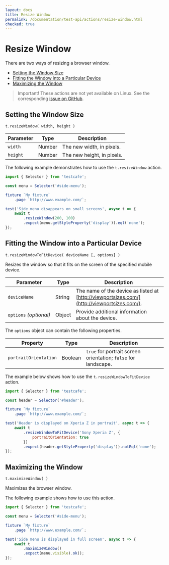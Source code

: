 ```yaml
---
layout: docs
title: Resize Window
permalink: /documentation/test-api/actions/resize-window.html
checked: true
---
```

# Resize Window

There are two ways of resizing a browser window.

* [Setting the Window Size](#setting-the-window-size)
* [Fitting the Window into a Particular Device](#fitting-the-window-into-a-particular-device)
* [Maximizing the Window](#maximizing-the-window)

> Important! These actions are not yet available on Linux.
> See the corresponding [issue on GitHub](https://github.com/DevExpress/testcafe-browser-natives/issues/12).

## Setting the Window Size

```text
t.resizeWindow( width, height )
```

Parameter  | Type    | Description
---------- | ------- | --------------------------
`width`    | Number  | The new width, in pixels.
`height`   | Number  | The new height, in pixels.

The following example demonstrates how to use the `t.resizeWindow` action.

```js
import { Selector } from 'testcafe';

const menu = Selector('#side-menu');

fixture `My fixture`
    .page `http://www.example.com/`;

test('Side menu disappears on small screens', async t => {
    await t
        .resizeWindow(200, 100)
        .expect(menu.getStyleProperty('display')).eql('none');
});
```

## Fitting the Window into a Particular Device

```text
t.resizeWindowToFitDevice( deviceName [, options] )
```

Resizes the window so that it fits on the screen of the specified mobile device.

Parameter              | Type   | Description
---------------------- | ------ | -------------------------------------------------------------------------------------------
`deviceName`           | String | The name of the device as listed at [http://viewportsizes.com/](http://viewportsizes.com/).
`options`&#160;*(optional)* | Object | Provide additional information about the device.

The `options` object can contain the following properties.

Property              | Type    | Description
--------------------- | ------- | --------------------------------------------------------------
`portraitOrientation` | Boolean | `true` for portrait screen orientation; `false` for landscape.

The example below shows how to use the `t.resizeWindowToFitDevice` action.

```js
import { Selector } from 'testcafe';

const header = Selector('#header');

fixture `My fixture`
    .page `http://www.example.com/`;

test('Header is displayed on Xperia Z in portrait', async t => {
    await t
        .resizeWindowToFitDevice('Sony Xperia Z', {
            portraitOrientation: true
        })
        .expect(header.getStyleProperty('display')).notEql('none');
});
```

## Maximizing the Window

```text
t.maximizeWindow( )
```

Maximizes the browser window.

The following example shows how to use this action.

```js
import { Selector } from 'testcafe';

const menu = Selector('#side-menu');

fixture `My fixture`
    .page `http://www.example.com/`;

test('Side menu is displayed in full screen', async t => {
    await t
        .maximizeWindow()
        .expect(menu.visible).ok();
});
```
